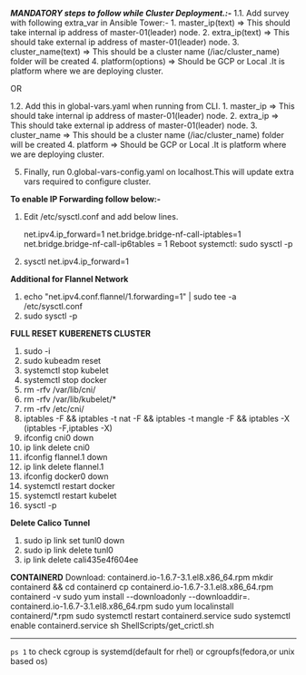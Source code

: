 **_MANDATORY steps to follow while Cluster Deployment.:-_**
1.1. Add survey with following extra_var in Ansible Tower:-
     1. master_ip(text)     => This should take internal ip address of master-01(leader) node.
     2. extra_ip(text)      => This should take external ip address of master-01(leader) node.
     3. cluster_name(text)  => This should be a cluster name (/iac/cluster_name) folder will be created 
     4. platform(options)   => Should be GCP or Local .It is platform where we are deploying cluster.
    
 OR

1.2. Add this in global-vars.yaml when running from CLI.
     1. master_ip     => This should take internal ip address of master-01(leader) node.
     2. extra_ip      => This should take external ip address of master-01(leader) node.
     3. cluster_name  => This should be a cluster name (/iac/cluster_name) folder will be created
     4. platform      => Should be GCP or Local .It is platform where we are deploying cluster.

5. Finally, run 0.global-vars-config.yaml on localhost.This will update extra vars required to configure cluster.


**To enable IP Forwarding follow below:-**
1. Edit /etc/sysctl.conf and add below lines.

    net.ipv4.ip_forward=1
    net.bridge.bridge-nf-call-iptables=1
    net.bridge.bridge-nf-call-ip6tables = 1
    Reboot systemctl: sudo sysctl -p

2. sysctl net.ipv4.ip_forward=1

**Additional for Flannel Network**
1. echo "net.ipv4.conf.flannel/1.forwarding=1" | sudo tee -a /etc/sysctl.conf
2. sudo sysctl -p


**FULL RESET KUBERENETS CLUSTER**
1. sudo -i
2. sudo kubeadm reset
3. systemctl stop kubelet
4. systemctl stop docker
5. rm -rfv /var/lib/cni/
6. rm -rfv /var/lib/kubelet/*
7. rm -rfv /etc/cni/
8. iptables -F && iptables -t nat -F && iptables -t mangle -F && iptables -X  (iptables -F,iptables -X)
9. ifconfig cni0 down
10. ip link delete cni0
11. ifconfig flannel.1 down
12. ip link delete flannel.1
13. ifconfig docker0 down
14. systemctl restart docker
15. systemctl restart kubelet
16. sysctl -p

**Delete Calico Tunnel**
1. sudo ip link set tunl0 down
2. sudo ip link delete tunl0
3. ip link delete cali435e4f604ee


**CONTAINERD**
Download: containerd.io-1.6.7-3.1.el8.x86_64.rpm
mkdir containerd && cd containerd
cp containerd.io-1.6.7-3.1.el8.x86_64.rpm containerd -v
sudo yum install --downloadonly --downloaddir=. containerd.io-1.6.7-3.1.el8.x86_64.rpm
sudo yum localinstall containerd/*.rpm
sudo systemctl restart containerd.service
sudo systemctl enable containerd.service
sh ShellScripts/get_crictl.sh

----
`ps 1` to check cgroup is systemd(default for rhel) or cgroupfs(fedora,or unix based os)
